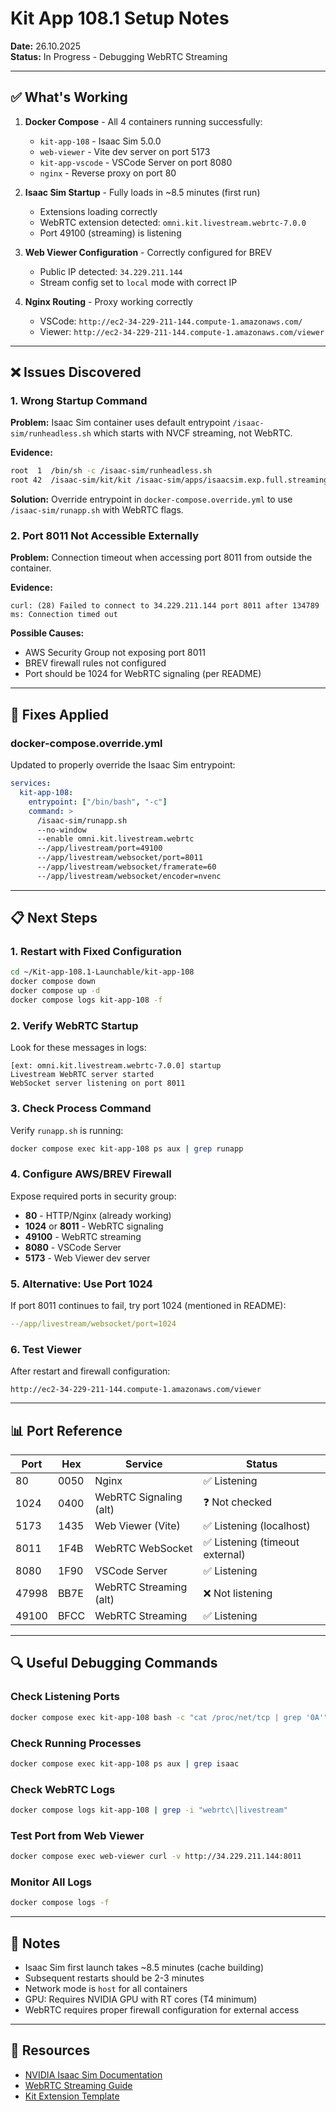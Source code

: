 # Kit App 108.1 Setup Notes

**Date:** 26.10.2025  
**Status:** In Progress - Debugging WebRTC Streaming

---

## ✅ What's Working

1. **Docker Compose** - All 4 containers running successfully:
   - `kit-app-108` - Isaac Sim 5.0.0
   - `web-viewer` - Vite dev server on port 5173
   - `kit-app-vscode` - VSCode Server on port 8080
   - `nginx` - Reverse proxy on port 80

2. **Isaac Sim Startup** - Fully loads in ~8.5 minutes (first run)
   - Extensions loading correctly
   - WebRTC extension detected: `omni.kit.livestream.webrtc-7.0.0`
   - Port 49100 (streaming) is listening

3. **Web Viewer Configuration** - Correctly configured for BREV
   - Public IP detected: `34.229.211.144`
   - Stream config set to `local` mode with correct IP

4. **Nginx Routing** - Proxy working correctly
   - VSCode: `http://ec2-34-229-211-144.compute-1.amazonaws.com/` 
   - Viewer: `http://ec2-34-229-211-144.compute-1.amazonaws.com/viewer`

---

## ❌ Issues Discovered

### 1. Wrong Startup Command
**Problem:** Isaac Sim container uses default entrypoint `/isaac-sim/runheadless.sh` which starts with NVCF streaming, not WebRTC.

**Evidence:**
```bash
root  1  /bin/sh -c /isaac-sim/runheadless.sh
root 42  /isaac-sim/kit/kit /isaac-sim/apps/isaacsim.exp.full.streaming.kit --no-window
```

**Solution:** Override entrypoint in `docker-compose.override.yml` to use `/isaac-sim/runapp.sh` with WebRTC flags.

### 2. Port 8011 Not Accessible Externally
**Problem:** Connection timeout when accessing port 8011 from outside the container.

**Evidence:**
```
curl: (28) Failed to connect to 34.229.211.144 port 8011 after 134789 ms: Connection timed out
```

**Possible Causes:**
- AWS Security Group not exposing port 8011
- BREV firewall rules not configured
- Port should be 1024 for WebRTC signaling (per README)

---

## 🔧 Fixes Applied

### docker-compose.override.yml
Updated to properly override the Isaac Sim entrypoint:

```yaml
services:
  kit-app-108:
    entrypoint: ["/bin/bash", "-c"]
    command: >
      /isaac-sim/runapp.sh
      --no-window
      --enable omni.kit.livestream.webrtc
      --/app/livestream/port=49100
      --/app/livestream/websocket/port=8011
      --/app/livestream/websocket/framerate=60
      --/app/livestream/websocket/encoder=nvenc
```

---

## 📋 Next Steps

### 1. Restart with Fixed Configuration
```bash
cd ~/Kit-app-108.1-Launchable/kit-app-108
docker compose down
docker compose up -d
docker compose logs kit-app-108 -f
```

### 2. Verify WebRTC Startup
Look for these messages in logs:
```
[ext: omni.kit.livestream.webrtc-7.0.0] startup
Livestream WebRTC server started
WebSocket server listening on port 8011
```

### 3. Check Process Command
Verify `runapp.sh` is running:
```bash
docker compose exec kit-app-108 ps aux | grep runapp
```

### 4. Configure AWS/BREV Firewall
Expose required ports in security group:
- **80** - HTTP/Nginx (already working)
- **1024** or **8011** - WebRTC signaling  
- **49100** - WebRTC streaming
- **8080** - VSCode Server
- **5173** - Web Viewer dev server

### 5. Alternative: Use Port 1024
If port 8011 continues to fail, try port 1024 (mentioned in README):

```yaml
--/app/livestream/websocket/port=1024
```

### 6. Test Viewer
After restart and firewall configuration:
```
http://ec2-34-229-211-144.compute-1.amazonaws.com/viewer
```

---

## 📊 Port Reference

| Port | Hex  | Service | Status |
|------|------|---------|--------|
| 80   | 0050 | Nginx | ✅ Listening |
| 1024 | 0400 | WebRTC Signaling (alt) | ❓ Not checked |
| 5173 | 1435 | Web Viewer (Vite) | ✅ Listening (localhost) |
| 8011 | 1F4B | WebRTC WebSocket | ✅ Listening (timeout external) |
| 8080 | 1F90 | VSCode Server | ✅ Listening |
| 47998 | BB7E | WebRTC Streaming (alt) | ❌ Not listening |
| 49100 | BFCC | WebRTC Streaming | ✅ Listening |

---

## 🔍 Useful Debugging Commands

### Check Listening Ports
```bash
docker compose exec kit-app-108 bash -c "cat /proc/net/tcp | grep '0A'" | head -20
```

### Check Running Processes
```bash
docker compose exec kit-app-108 ps aux | grep isaac
```

### Check WebRTC Logs
```bash
docker compose logs kit-app-108 | grep -i "webrtc\|livestream"
```

### Test Port from Web Viewer
```bash
docker compose exec web-viewer curl -v http://34.229.211.144:8011
```

### Monitor All Logs
```bash
docker compose logs -f
```

---

## 📝 Notes

- Isaac Sim first launch takes ~8.5 minutes (cache building)
- Subsequent restarts should be 2-3 minutes
- Network mode is `host` for all containers
- GPU: Requires NVIDIA GPU with RT cores (T4 minimum)
- WebRTC requires proper firewall configuration for external access

---

## 🔗 Resources

- [NVIDIA Isaac Sim Documentation](https://docs.omniverse.nvidia.com/isaacsim/)
- [WebRTC Streaming Guide](https://docs.omniverse.nvidia.com/isaacsim/latest/advanced_tutorials/tutorial_advanced_livestreaming.html)
- [Kit Extension Template](https://github.com/NVIDIA-Omniverse/kit-extension-template)

